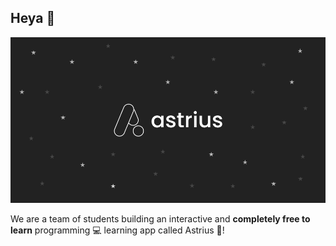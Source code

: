 ## Heya 👋

![The Astrius logo on a starry background.](astrius_cover.png)

We are a team of students building an interactive and **completely free to learn** programming 💻 learning app called Astrius 🚀!
